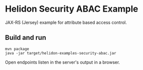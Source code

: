 # Helidon Security ABAC Example

JAX-RS (Jersey) example for attribute based access control.

## Build and run

```shell
mvn package
java -jar target/helidon-examples-security-abac.jar
```

Open endpoints listen in the server's output in a browser. 
